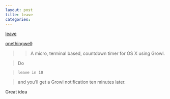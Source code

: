 ```yaml
---
layout: post
title: leave
categories: 
---
```

[leave](https://github.com/oetzi/leave/)

[onethingwell](http://onethingwell.org/post/39568951264/leave):

> > A micro, terminal based, countdown timer for OS X using Growl.

>

> Do

>

>     leave in 10

>

> and you’ll get a Growl notification ten minutes later.

Great idea
